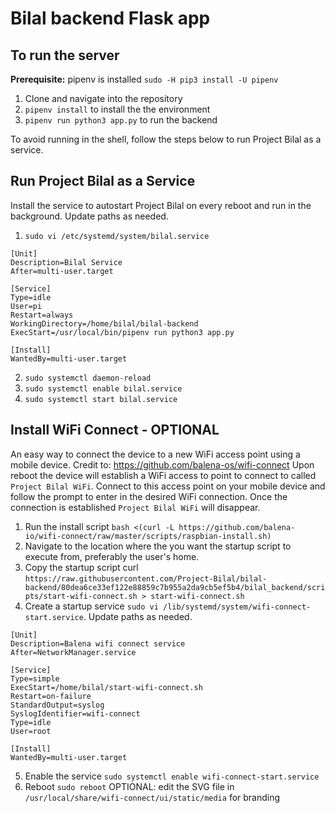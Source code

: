 # Bilal backend Flask app #

## To run the server ##
**Prerequisite:** pipenv is installed `sudo -H pip3 install -U pipenv`

1. Clone and navigate into the repository
2. `pipenv install` to install the the environment
3. `pipenv run python3 app.py` to run the backend

To avoid running in the shell, follow the steps below to run Project Bilal as a service.

## Run Project Bilal as a Service ##
Install the service to autostart Project Bilal on every reboot and run in the background. Update paths as needed.

1. `sudo vi /etc/systemd/system/bilal.service`

```
[Unit]
Description=Bilal Service
After=multi-user.target

[Service]
Type=idle
User=pi
Restart=always
WorkingDirectory=/home/bilal/bilal-backend
ExecStart=/usr/local/bin/pipenv run python3 app.py

[Install]
WantedBy=multi-user.target
```

2. `sudo systemctl daemon-reload`
3. `sudo systemctl enable bilal.service`
4. `sudo systemctl start bilal.service`

## Install WiFi Connect - OPTIONAL ##
An easy way to connect the device to a new WiFi access point using a mobile device.
Credit to: https://github.com/balena-os/wifi-connect
Upon reboot the device will establish a WiFi access to point to connect to called `Project Bilal WiFi`. Connect to this access point on your mobile device and follow the prompt to enter in the desired WiFi connection. Once the connection is established `Project Bilal WiFi` will disappear.

1. Run the install script `bash <(curl -L https://github.com/balena-io/wifi-connect/raw/master/scripts/raspbian-install.sh)`
2. Navigate to the location where the you want the startup script to execute from, preferably the user's home.
3. Copy the startup script curl `https://raw.githubusercontent.com/Project-Bilal/bilal-backend/80dea6ce33ef122e88859c7b955a2da9cb5ef5b4/bilal_backend/scripts/start-wifi-connect.sh > start-wifi-connect.sh`
4. Create a startup service `sudo vi /lib/systemd/system/wifi-connect-start.service`. Update paths as needed.
```
[Unit]
Description=Balena wifi connect service
After=NetworkManager.service

[Service]
Type=simple
ExecStart=/home/bilal/start-wifi-connect.sh
Restart=on-failure
StandardOutput=syslog
SyslogIdentifier=wifi-connect
Type=idle
User=root

[Install]
WantedBy=multi-user.target
```
5. Enable the service `sudo systemctl enable wifi-connect-start.service`
6. Reboot `sudo reboot`
OPTIONAL: edit the SVG file in `/usr/local/share/wifi-connect/ui/static/media` for branding
